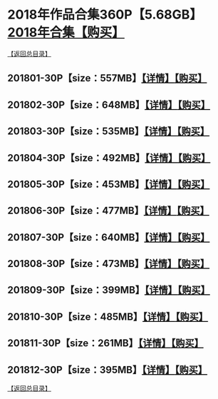 # 2018年作品合集360P【5.68GB】[2018年合集【购买】]()
[【返回总目录】](https://github.com/sxcool1024/WANIMAL#wanimal%E5%8E%9F%E7%89%88%E4%BD%9C%E5%93%81%E5%90%88%E9%9B%86)
## 201801-30P【size：557MB】[【详情】](https://github.com/sxcool1024/WANIMAL/tree/master/2018%E5%B9%B4VIP%E4%BD%9C%E5%93%81%E5%90%88%E9%9B%86/VIP01#2018%E5%B9%B41%E6%9C%88%E5%90%88%E9%9B%86)[【购买】]()
## 201802-30P【size：648MB】[【详情】](https://github.com/sxcool1024/WANIMAL/tree/master/2018%E5%B9%B4VIP%E4%BD%9C%E5%93%81%E5%90%88%E9%9B%86/VIP02#2018%E5%B9%B42%E6%9C%88%E5%90%88%E9%9B%86)[【购买】]()
## 201803-30P【size：535MB】[【详情】](https://github.com/sxcool1024/WANIMAL/tree/master/2018%E5%B9%B4VIP%E4%BD%9C%E5%93%81%E5%90%88%E9%9B%86/VIP03#2018%E5%B9%B43%E6%9C%88%E5%90%88%E9%9B%86)[【购买】]()
## 201804-30P【size：492MB】[【详情】](https://github.com/sxcool1024/WANIMAL/tree/master/2018%E5%B9%B4VIP%E4%BD%9C%E5%93%81%E5%90%88%E9%9B%86/VIP04#2018%E5%B9%B44%E6%9C%88%E5%90%88%E9%9B%86)[【购买】]()
## 201805-30P【size：453MB】[【详情】](https://github.com/sxcool1024/WANIMAL/tree/master/2018%E5%B9%B4VIP%E4%BD%9C%E5%93%81%E5%90%88%E9%9B%86/VIP05#2018%E5%B9%B45%E6%9C%88%E5%90%88%E9%9B%86)[【购买】]()
## 201806-30P【size：477MB】[【详情】](https://github.com/sxcool1024/WANIMAL/tree/master/2018%E5%B9%B4VIP%E4%BD%9C%E5%93%81%E5%90%88%E9%9B%86/VIP06#2018%E5%B9%B46%E6%9C%88%E5%90%88%E9%9B%86)[【购买】]()
## 201807-30P【size：640MB】[【详情】](https://github.com/sxcool1024/WANIMAL/tree/master/2018%E5%B9%B4VIP%E4%BD%9C%E5%93%81%E5%90%88%E9%9B%86/VIP07#2018%E5%B9%B47%E6%9C%88%E5%90%88%E9%9B%86)[【购买】]()
## 201808-30P【size：473MB】[【详情】](https://github.com/sxcool1024/WANIMAL/tree/master/2018%E5%B9%B4VIP%E4%BD%9C%E5%93%81%E5%90%88%E9%9B%86/VIP08#2018%E5%B9%B48%E6%9C%88%E5%90%88%E9%9B%86)[【购买】]()
## 201809-30P【size：399MB】[【详情】](https://github.com/sxcool1024/WANIMAL/tree/master/2018%E5%B9%B4VIP%E4%BD%9C%E5%93%81%E5%90%88%E9%9B%86/VIP09#2018%E5%B9%B49%E6%9C%88%E5%90%88%E9%9B%86)[【购买】]()
## 201810-30P【size：485MB】[【详情】](https://github.com/sxcool1024/WANIMAL/tree/master/2018%E5%B9%B4VIP%E4%BD%9C%E5%93%81%E5%90%88%E9%9B%86/VIP10#2018%E5%B9%B410%E6%9C%88%E5%90%88%E9%9B%86)[【购买】]()
## 201811-30P【size：261MB】[【详情】](https://github.com/sxcool1024/WANIMAL/tree/master/2018%E5%B9%B4VIP%E4%BD%9C%E5%93%81%E5%90%88%E9%9B%86/VIP11#2018%E5%B9%B411%E6%9C%88%E5%90%88%E9%9B%86)[【购买】]()
## 201812-30P【size：395MB】[【详情】](https://github.com/sxcool1024/WANIMAL/tree/master/2018%E5%B9%B4VIP%E4%BD%9C%E5%93%81%E5%90%88%E9%9B%86/VIP12#2018%E5%B9%B412%E6%9C%88%E5%90%88%E9%9B%86)[【购买】]()
[【返回总目录】](https://github.com/sxcool1024/WANIMAL#wanimal%E5%8E%9F%E7%89%88%E4%BD%9C%E5%93%81%E5%90%88%E9%9B%86)

